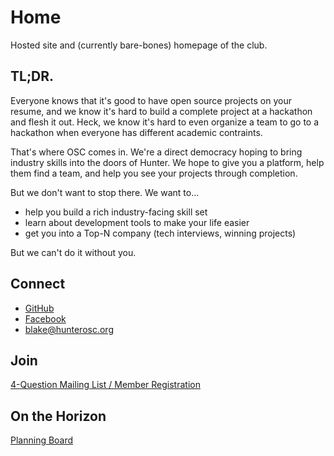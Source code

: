 # Home

Hosted site and (currently bare-bones) homepage of the club.

## TL;DR.

Everyone knows that it's good to have open source projects on your resume, and we know it's hard to build a complete project at a hackathon and flesh it out. Heck, we know it's hard to even organize a team to go to a hackathon when everyone has different academic contraints.

That's where OSC comes in. We're a direct democracy hoping to bring industry skills into the doors of Hunter. We hope to give you a platform, help them find a team, and help you see your projects through completion. 

But we don't want to stop there. We want to...

* help you build a rich industry-facing skill set
* learn about development tools to make your life easier
* get you into a Top-N company (tech interviews, winning projects)

But we can't do it without you.

## Connect

* [GitHub](https://github.com/Hunter-Open-Source-Club)
* [Facebook](https://www.facebook.com/HunterOSC/)
* blake@hunterosc.org

## Join

[4-Question Mailing List / Member Registration](https://forms.gle/AMfuciYbbTW4fpWr6)

## On the Horizon

[Planning Board](https://github.com/orgs/Hunter-Open-Source-Club/projects/2)
